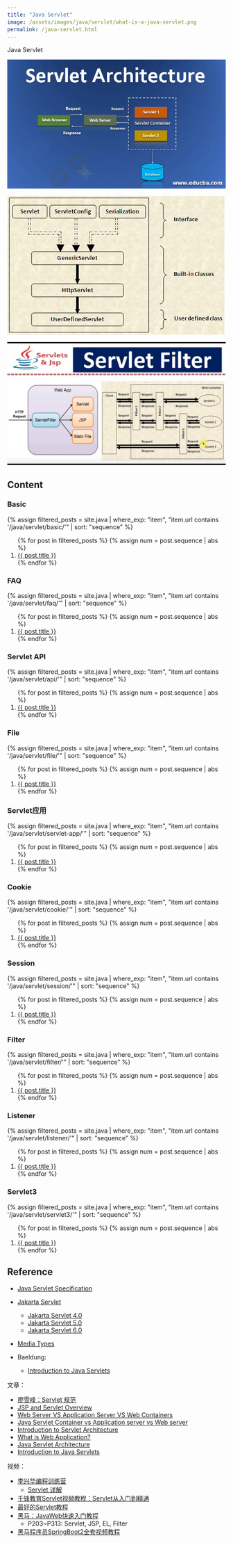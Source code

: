 ```yaml
---
title: "Java Servlet"
image: /assets/images/java/servlet/what-is-a-java-servlet.png
permalink: /java-servlet.html
---
```


Java Servlet

![](/assets/images/java/servlet/servlet-architecture-main.webp)

![](/assets/images/java/servlet/servlet-class-hierarchy.jpg)

![](/assets/images/java/servlet/servlet-class-hierarchy-2.jpg)

## Content

### Basic

{%
assign filtered_posts = site.java |
where_exp: "item", "item.url contains '/java/servlet/basic/'" |
sort: "sequence"
%}
<ol>
    {% for post in filtered_posts %}
    {% assign num = post.sequence | abs %}
    <li>
        <a href="{{ post.url }}">{{ post.title }}</a>
    </li>
    {% endfor %}
</ol>

### FAQ

{%
assign filtered_posts = site.java |
where_exp: "item", "item.url contains '/java/servlet/faq/'" |
sort: "sequence"
%}
<ol>
    {% for post in filtered_posts %}
    {% assign num = post.sequence | abs %}
    <li>
        <a href="{{ post.url }}">{{ post.title }}</a>
    </li>
    {% endfor %}
</ol>

### Servlet API

{%
assign filtered_posts = site.java |
where_exp: "item", "item.url contains '/java/servlet/api/'" |
sort: "sequence"
%}
<ol>
    {% for post in filtered_posts %}
    {% assign num = post.sequence | abs %}
    <li>
        <a href="{{ post.url }}">{{ post.title }}</a>
    </li>
    {% endfor %}
</ol>

### File

{%
assign filtered_posts = site.java |
where_exp: "item", "item.url contains '/java/servlet/file/'" |
sort: "sequence"
%}
<ol>
    {% for post in filtered_posts %}
    {% assign num = post.sequence | abs %}
    <li>
        <a href="{{ post.url }}">{{ post.title }}</a>
    </li>
    {% endfor %}
</ol>

### Servlet应用

{%
assign filtered_posts = site.java |
where_exp: "item", "item.url contains '/java/servlet/servlet-app/'" |
sort: "sequence"
%}
<ol>
    {% for post in filtered_posts %}
    {% assign num = post.sequence | abs %}
    <li>
        <a href="{{ post.url }}">{{ post.title }}</a>
    </li>
    {% endfor %}
</ol>

### Cookie

{%
assign filtered_posts = site.java |
where_exp: "item", "item.url contains '/java/servlet/cookie/'" |
sort: "sequence"
%}
<ol>
    {% for post in filtered_posts %}
    {% assign num = post.sequence | abs %}
    <li>
        <a href="{{ post.url }}">{{ post.title }}</a>
    </li>
    {% endfor %}
</ol>

### Session

{%
assign filtered_posts = site.java |
where_exp: "item", "item.url contains '/java/servlet/session/'" |
sort: "sequence"
%}
<ol>
    {% for post in filtered_posts %}
    {% assign num = post.sequence | abs %}
    <li>
        <a href="{{ post.url }}">{{ post.title }}</a>
    </li>
    {% endfor %}
</ol>

### Filter

{%
assign filtered_posts = site.java |
where_exp: "item", "item.url contains '/java/servlet/filter/'" |
sort: "sequence"
%}
<ol>
    {% for post in filtered_posts %}
    {% assign num = post.sequence | abs %}
    <li>
        <a href="{{ post.url }}">{{ post.title }}</a>
    </li>
    {% endfor %}
</ol>

### Listener

{%
assign filtered_posts = site.java |
where_exp: "item", "item.url contains '/java/servlet/listener/'" |
sort: "sequence"
%}
<ol>
    {% for post in filtered_posts %}
    {% assign num = post.sequence | abs %}
    <li>
        <a href="{{ post.url }}">{{ post.title }}</a>
    </li>
    {% endfor %}
</ol>

### Servlet3

{%
assign filtered_posts = site.java |
where_exp: "item", "item.url contains '/java/servlet/servlet3/'" |
sort: "sequence"
%}
<ol>
    {% for post in filtered_posts %}
    {% assign num = post.sequence | abs %}
    <li>
        <a href="{{ post.url }}">{{ post.title }}</a>
    </li>
    {% endfor %}
</ol>

## Reference

- [Java Servlet Specification](https://javaee.github.io/servlet-spec/)
- [Jakarta Servlet](https://jakarta.ee/specifications/servlet/)
    - [Jakarta Servlet 4.0](https://jakarta.ee/specifications/servlet/4.0/)
    - [Jakarta Servlet 5.0](https://jakarta.ee/specifications/servlet/5.0/)
    - [Jakarta Servlet 6.0](https://jakarta.ee/specifications/servlet/6.0/)
- [Media Types](https://www.iana.org/assignments/media-types/media-types.xhtml)

- Baeldung:
    - [Introduction to Java Servlets](https://www.baeldung.com/intro-to-servlets)

文章：

- [廖雪峰：Servlet 规范](https://www.liaoxuefeng.com/wiki/1545956031987744/1545956220731425)
- [JSP and Servlet Overview](https://www.pearsonitcertification.com/articles/article.aspx?p=29786&seqNum=4)
- [Web Server VS Application Server VS Web Containers](https://lin-4.gitbook.io/java-ee-notebook/different-between-servlet-and-jsp)
- [Java Servlet Container vs Application server vs Web server](https://pathum-liyanagama.medium.com/java-servlet-container-vs-application-server-vs-web-server-7471f89402ac)
- [Introduction to Servlet Architecture](https://www.educba.com/servlet-architecture/)
- [What is Web Application?](https://www.educba.com/what-is-web-application/)
- [Java Servlet Architecture](https://www.testingdocs.com/java-servlet-architecture/)
- [Introduction to Java Servlets](http://j2eetutorials.50webs.com/servlet-hierarchy.html)

视频：

- [李兴华编程训练营](https://www.yootk.com/)
    - [Servlet 详解](https://www.bilibili.com/video/BV1R54y177Et/?p=87)
- [千锋教育Servlet视频教程：Servlet从入门到精通](https://www.bilibili.com/video/BV1Ga4y1Y7Ah?p=10)
- [最好的Servlet教程](https://www.bilibili.com/video/BV1Kr4y1V7ZE/)
- [黑马：JavaWeb快速入门教程](https://www.bilibili.com/video/BV1mE411h7Co/)
    - P203~P313: Servlet, JSP, EL, Filter
- [黑马程序员SpringBoot2全套视频教程](https://www.bilibili.com/video/BV15b4y1a7yG)
